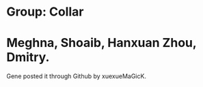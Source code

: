 Group: Collar
=========
Meghna, Shoaib, Hanxuan Zhou, Dmitry.
=========
Gene posted it through Github by xuexueMaGicK.
